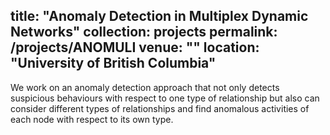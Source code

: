 
title: "Anomaly Detection in Multiplex Dynamic Networks"
collection: projects
permalink: /projects/ANOMULI
venue: ""
location: "University of British Columbia"
---



We work on an anomaly detection approach that not only detects suspicious behaviours with respect to one type of relationship but also can consider different types of relationships and find anomalous activities of each node with respect to its own type.

